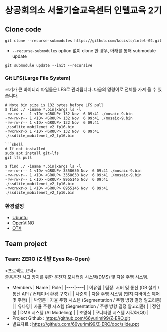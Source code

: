 # 상공회의소 서울기술교육센터 인텔교육 2기

## Clone code 

```shell
git clone --recurse-submodules https://github.com/kccistc/intel-02.git
```

* `--recurse-submodules` option 없이 clone 한 경우, 아래를 통해 submodule update

```shell
git submodule update --init --recursive
```

### Git LFS(Large File System)
크기가 큰 바이너리 파일들은 LFS로 관리됩니다. 다음의 명령어로 전체를 가져 올 수 있습니다.

```shell
# Note bin size is 132 bytes before LFS pull
$ find ./ -iname *.bin|xargs ls -l
-rw-rw-r-- 1 <ID> <GROUP> 132 Nov  6 09:41 ./mosaic-9.bin
-rw-rw-r-- 1 <ID> <GROUP> 132 Nov  6 09:41 ./mosaic-9.bin
-rw-rw-r-- 1 <ID> <GROUP> 132 Nov  6 09:41 ./ssdlite_mobilenet_v2_fp16.bin
-rwxrwxr-x 1 <ID> <GROUP> 132 Nov  6 09:41 ./ssdlite_mobilenet_v2_fp16.bin

```shell
# If not installed
sudo apt install git-lfs
git lfs pull

$ find ./ -iname *.bin|xargs ls -l
-rw-rw-r-- 1 <ID> <GROUP> 3358630 Nov  6 09:41 ./mosaic-9.bin
-rw-rw-r-- 1 <ID> <GROUP> 3358630 Nov  6 09:41 ./mosaic-9.bin
-rw-rw-r-- 1 <ID> <GROUP> 8955146 Nov  6 09:41 ./ssdlite_mobilenet_v2_fp16.bin
-rwxrwxr-x 1 <ID> <GROUP> 8955146 Nov  6 09:41 ./ssdlite_mobilenet_v2_fp16.bin
```

### 환경설정

* [Ubuntu](./doc/environment/ubuntu.md)
* [OpenVINO](./doc/environment/openvino.md)
* [OTX](./doc/environment/otx.md)



## Team project

### Team: ZERO (Zㅔ발 Eyes Re-Open)
<프로젝트 요약>  
졸음운전 사고 방지를 위한 운전자 모니터링 시스템(DMS) 및 자율 주행 시스템.  

* Members
  | Name | Role |
  |----|----|
  | 이유림 | 팀장. 서버 및 통신 (DB 설계 / 통신 API / 컨테이너 환경 구축) |
  | 나준희 | 자율 주행 시스템 (엣지 디바이스 제어 및 주행) |
  | 박영문 | 자율 주행 시스템 (Segmentation / 주행 방향 결정 알고리즘) |
  | 유나영 | 자율 주행 시스템 (Segmentation / 주행 방향 결정 알고리즘) |
  | 정인성 | DMS 시스템 (AI Modeling) |
  | 조영식 | 모니터링 시스템 시각화(Qt) |
* Project Github : https://github.com/66yurimi99/Z-ERO.git
* 발표자료 : https://github.com/66yurimi99/Z-ERO/doc/slide.ppt
